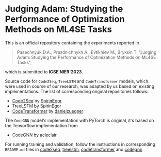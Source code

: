 # Judging Adam: Studying the Performance of Optimization Methods on ML4SE Tasks

This is an official repository containing the experiments reported in
> Pasechnyuk D.A., Prazdnichnykh A., Evtikhiev M., Bryksin T. "Judging Adam: Studying the Performance of Optimization Methods on ML4SE Tasks",

which is submitted to **ICSE NIER'2023**.

Source code for `Code2Seq`, `TreeLSTM` and `CodeTransformer` models, which were used in course of our research, was adapted by us based on existing implementations.
The list of corresponding original repositories follows:
* [Code2Seq](https://github.com/JetBrains-Research/code2seq) by [SpirinEgor](https://github.com/SpirinEgor)
* [TreeLSTM](https://github.com/JetBrains-Research/embeddings-for-trees) by [SpirinEgor](https://github.com/SpirinEgor)
* [CodeTransformer](https://github.com/danielzuegner/code-transformer) by [danielzuegner](https://github.com/danielzuegner)

The `CodeGNN` model's implementation with PyTorch is original, it's based on the Tensorflow implementation from
* [CodeGNN](https://github.com/acleclair/ICPC2020_GNN) by [acleclair](https://github.com/acleclair)

For running training and validation, follow the instructions in corresponding `README.md` files in [code2seq](code2seq), [treelstm](treelstm), [codetransformer](codetransformer) and [codegnn](codegnn).
